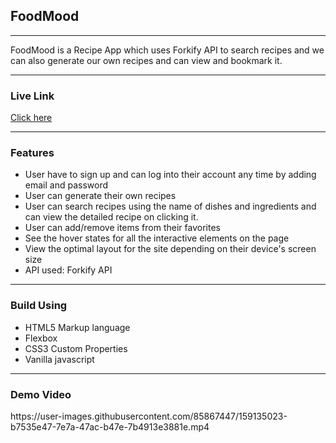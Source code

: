 
<h2>FoodMood</h2>
<hr>FoodMood is a Recipe App which uses Forkify API to search recipes and we can also generate our own recipes and can view and bookmark it.
<hr>

<h3>Live Link</h3>
<a href="https://sonakshirawat.github.io/FoodMood-/">Click here</a>
<hr>
<h3>Features</h3>
<ul>
<li>User have to sign up and can log into their account any time by adding email and password</li>
<li>User can generate their own recipes</li>
<li>User can search recipes using the name of dishes and ingredients and can view the detailed recipe on clicking it.</li>
<li> User can add/remove items from their favorites</li>
<li>See the hover states for all the interactive elements on the page</li>
<li>View the optimal layout for the site depending on their device's screen size</li>
<li>API used: Forkify API</li>
</ul>
<hr> 
<h3>Build Using</h3>
<ul>
  <li>HTML5 Markup language</li>
  <li>Flexbox</li>
  <li>CSS3 Custom Properties</li>
     <li>Vanilla javascript</li>
</ul>
<hr>
<h3>Demo Video</h3>
https://user-images.githubusercontent.com/85867447/159135023-b7535e47-7e7a-47ac-b47e-7b4913e3881e.mp4



